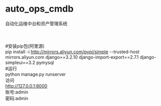 # auto_ops_cmdb
自动化运维中台和资产管理系统<br>
<br><br><br>
#安装pip包(阿里源)<br>
pip  install -i http://mirrors.aliyun.com/pypi/simple  --trusted-host mirrors.aliyun.com django==3.2.10 django-import-export==2.7.1 django-simpleui==3.2 pymysql<br>
#运行<br>
python manage.py runserver<br>
访问<br>
http://127.0.0.1:8000<br>
账号:admin<br>
密码:admin<br>
